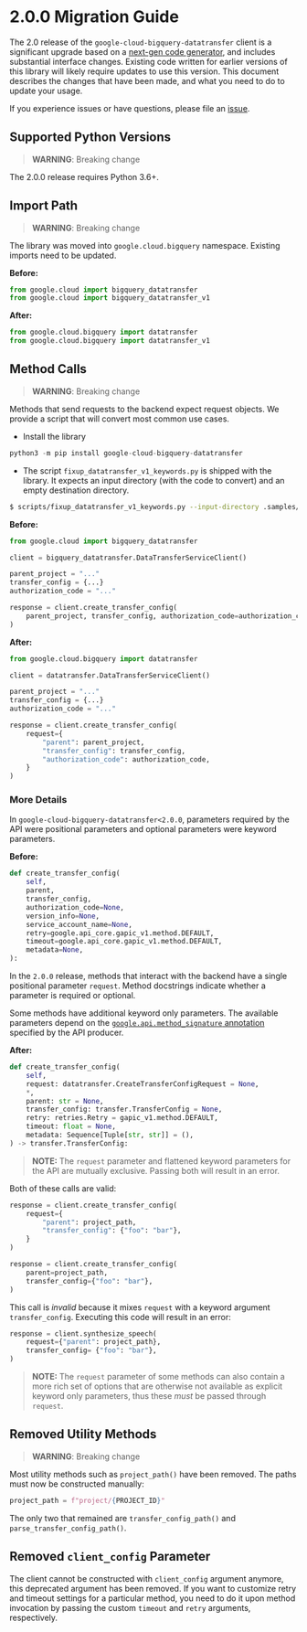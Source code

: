 <!-- 
Copyright 2020 Google LLC

Licensed under the Apache License, Version 2.0 (the "License");
you may not use this file except in compliance with the License.
You may obtain a copy of the License at

    https://www.apache.org/licenses/LICENSE-2.0

Unless required by applicable law or agreed to in writing, software
distributed under the License is distributed on an "AS IS" BASIS,
WITHOUT WARRANTIES OR CONDITIONS OF ANY KIND, either express or implied.
See the License for the specific language governing permissions and
limitations under the License.
-->


# 2.0.0 Migration Guide

The 2.0 release of the `google-cloud-bigquery-datatransfer` client is a significant
upgrade based on a [next-gen code generator](https://github.com/googleapis/gapic-generator-python),
and includes substantial interface changes. Existing code written for earlier versions
of this library will likely require updates to use this version. This document
describes the changes that have been made, and what you need to do to update your usage.

If you experience issues or have questions, please file an
[issue](https://github.com/googleapis/python-bigquery-datatransfer/issues).


## Supported Python Versions

> **WARNING**: Breaking change

The 2.0.0 release requires Python 3.6+.


## Import Path

> **WARNING**: Breaking change

The library was moved into `google.cloud.bigquery` namespace. Existing imports
need to be updated.

**Before:**
```py
from google.cloud import bigquery_datatransfer
from google.cloud import bigquery_datatransfer_v1
```

**After:**
```py
from google.cloud.bigquery import datatransfer
from google.cloud.bigquery import datatransfer_v1
```


## Method Calls

> **WARNING**: Breaking change

Methods that send requests to the backend expect request objects. We provide a script
that will convert most common use cases.

* Install the library

```py
python3 -m pip install google-cloud-bigquery-datatransfer
```

* The script `fixup_datatransfer_v1_keywords.py` is shipped with the library. It expects
an input directory (with the code to convert) and an empty destination directory.

```sh
$ scripts/fixup_datatransfer_v1_keywords.py --input-directory .samples/ --output-directory samples/
```

**Before:**
```py
from google.cloud import bigquery_datatransfer

client = bigquery_datatransfer.DataTransferServiceClient()

parent_project = "..."
transfer_config = {...}
authorization_code = "..."

response = client.create_transfer_config(
    parent_project, transfer_config, authorization_code=authorization_code
)
```


**After:**
```py
from google.cloud.bigquery import datatransfer

client = datatransfer.DataTransferServiceClient()

parent_project = "..."
transfer_config = {...}
authorization_code = "..."

response = client.create_transfer_config(
    request={
        "parent": parent_project,
        "transfer_config": transfer_config,
        "authorization_code": authorization_code,
    }
)
```

### More Details

In `google-cloud-bigquery-datatransfer<2.0.0`, parameters required by the API were positional
parameters and optional parameters were keyword parameters.

**Before:**
```py
def create_transfer_config(
    self,
    parent,
    transfer_config,
    authorization_code=None,
    version_info=None,
    service_account_name=None,
    retry=google.api_core.gapic_v1.method.DEFAULT,
    timeout=google.api_core.gapic_v1.method.DEFAULT,
    metadata=None,
):
```

In the `2.0.0` release, methods that interact with the backend have a single
positional parameter `request`. Method docstrings indicate whether a parameter is
required or optional.

Some methods have additional keyword only parameters. The available parameters depend
on the [`google.api.method_signature` annotation](https://github.com/googleapis/python-bigquery-datatransfer/blob/master/google/cloud/bigquery_datatransfer_v1/proto/datatransfer.proto#L80)
specified by the API producer.


**After:**
```py
def create_transfer_config(
    self,
    request: datatransfer.CreateTransferConfigRequest = None,
    *,
    parent: str = None,
    transfer_config: transfer.TransferConfig = None,
    retry: retries.Retry = gapic_v1.method.DEFAULT,
    timeout: float = None,
    metadata: Sequence[Tuple[str, str]] = (),
) -> transfer.TransferConfig:
```

> **NOTE:** The `request` parameter and flattened keyword parameters for the API are
> mutually exclusive. Passing both will result in an error.


Both of these calls are valid:

```py
response = client.create_transfer_config(
    request={
        "parent": project_path,
        "transfer_config": {"foo": "bar"},
    }
)
```

```py
response = client.create_transfer_config(
    parent=project_path,
    transfer_config={"foo": "bar"},
)
```

This call is _invalid_ because it mixes `request` with a keyword argument `transfer_config`.
Executing this code will result in an error:

```py
response = client.synthesize_speech(
    request={"parent": project_path},
    transfer_config= {"foo": "bar"},
)
```

> **NOTE:** The `request` parameter of some methods can also contain a more rich set of
> options that are otherwise not available as explicit keyword only parameters, thus
> these _must_ be passed through `request`.


## Removed Utility Methods

> **WARNING**: Breaking change

Most utility methods such as `project_path()` have been removed. The paths must
now be constructed manually:

```py
project_path = f"project/{PROJECT_ID}"
```

 The only two that remained are `transfer_config_path()` and `parse_transfer_config_path()`.


## Removed `client_config` Parameter

The client cannot be constructed with `client_config` argument anymore, this deprecated
argument has been removed. If you want to customize retry and timeout settings for a particular
method, you need to do it upon method invocation by passing the custom `timeout` and
`retry` arguments, respectively.
